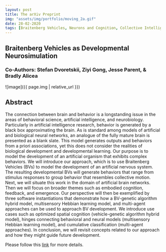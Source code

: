 ```yaml
---
layout: post
title: The arXiv Preprint
img: "assets/img/portfolio/moving_2a.gif"
date: 28-02-2020
tags: [Braitenberg Vehicles, Neurons and Cognition, Collective Intelligence, Neurosimulation]
---    
```

## Braitenberg Vehicles as Developmental Neurosimulation
### Co-Authors: Stefan Dvoretskii, Ziyi Gong, Jesse Parent, & Bradly Alicea
![image]({{ page.img | relative_url }})

## Abstract
The connection between brain and behavior is a longstanding issue in the areas of behavioral science, artificial intelligence, and neurobiology. Particularly in artificial intelligence research, behavior is generated by a black box approximating the brain. As is standard among models of artificial and biological neural networks, an analogue of the fully mature brain is presented as a blank slate. This model generates outputs and behaviors from a priori associations, yet this does not consider the realities of biological development and developmental learning. Our purpose is to model the development of an artificial organism that exhibits complex behaviors. We will introduce our approach, which is to use Braitenberg Vehicles (BVs) to model the development of an artificial nervous system. The resulting developmental BVs will generate behaviors that range from stimulus responses to group behavior that resembles collective motion. Next, we will situate this work in the domain of artificial brain networks. Then we will focus on broader themes such as embodied cognition, feedback, and emergence. Our perspective will then be exemplified by three software instantiations that demonstrate how a BV-genetic algorithm hybrid model, multisensory Hebbian learning model, and multi-agent approaches can be used to approach BV development. We introduce use cases such as optimized spatial cognition (vehicle-genetic algorithm hybrid model), hinges connecting behavioral and neural models (multisensory Hebbian learning model), and cumulative classification (multi-agent approaches). In conclusion, we will revisit concepts related to our approach and how they might guide future development.

Please follow this [link](https://arxiv.org/abs/2003.07689) for more details.

